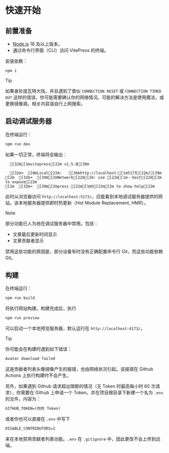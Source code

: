 # 快速开始

## 前置准备

- [Node.js](https://nodejs.org/) 18 及以上版本。
- 通过命令行界面（CLI）访问 VitePress 的终端。

安装依赖：

```sh
npm i
```

> [!tip]
>
> 如果身处提瓦特大陆，并且遇到了类似 `CONNECTION RESET` 或 `CONNECTION TIMED OUT` 这样的错误，你可能需要确认你的网络情况。可能的解决方法是使用魔法，或更换镜像源。相关内容请自行上网搜索。

## 启动调试服务器

在终端运行：

```sh
npm run dev
```

如果一切正常，终端将会输出：

```ansi
  [32m[1mvitepress[22m v1.5.0[39m

  [32m➜  [0mLocal[22m:   [36mhttp://localhost:[1m5173[22m/[39m
[2m  [32m➜  [39m[2mNetwork[22m[2m: use [22m[1m--host[22m[2m to expose[22m
[2m  [32m➜  [39m[2mpress [22m[1mh[22m[2m to show help[22m
```

此时从浏览器访问 `http://localhost:5173/`，应能看到本地调试服务器提供的网站。该本地服务器提供即时热更新（Hot Module Replacement, HMR）。

> [!note]
>
> 部分功能已人为地在调试服务器中禁用。包括：
>
> - 文章最后更新时间显示
> - 文章贡献者显示
>
> 禁用这些功能的原因是，部分设备有时没有正确配置命令行 Git，而这些功能依赖 Git。

## 构建

在终端运行：

```sh
npm run build
```

将执行网站构建。构建完成后，执行

```sh
npm run preview
```

可以启动一个本地预览服务器，默认运行在 `http://localhost:4173/`。

> [!tip]
>
> 你可能会在构建时遇到如下错误：
>
> ```txt
> Avatar download failed
> ```
>
> 这是贡献者列表头像镜像产生的报错，也由网络状况引起。该报错在 Github Actions 上执行构建时不会产生。
>
> 另外，如果遇到 Github 请求超出限额的情况（无 Token 时最高每小时 60 次请求），你需要在 Github 上申请一个 Token，并在项目根目录下新建一个名为 `.env` 的文件，内容为：
>
> ```txt
> GITHUB_TOKEN=(你的 Token)
> ```
>
> 或者你也可以直接在 `.env` 中写下
>
> ```txt
> DISABLE_CONTRIBUTORS=1
> ```
>
> 来在本地禁用贡献者列表功能。`.env` 在 `.gitignore` 中，因此更改不会上传到远端。
